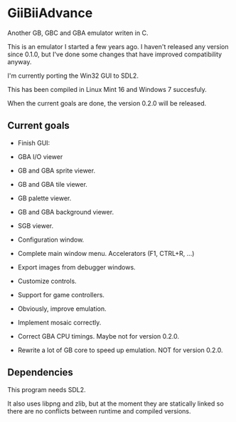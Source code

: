 GiiBiiAdvance
=============

Another GB, GBC and GBA emulator writen in C.

This is an emulator I started a few years ago. I haven't released any version since 0.1.0, but I've done some changes that have improved compatibility anyway.

I'm currently porting the Win32 GUI to SDL2.

This has been compiled in Linux Mint 16 and Windows 7 succesfuly.

When the current goals are done, the version 0.2.0 will be released.

Current goals
-------------

- Finish GUI:
 - GBA I/O viewer
 - GB and GBA sprite viewer.
 - GB and GBA tile viewer.
 - GB palette viewer.
 - GB and GBA background viewer.
 - SGB viewer.
 - Configuration window.
 - Complete main window menu. Accelerators (F1, CTRL+R, ...)
 - Export images from debugger windows.

- Customize controls.
 - Support for game controllers.

- Obviously, improve emulation.
 - Implement mosaic correctly.
 - Correct GBA CPU timings. Maybe not for version 0.2.0.
 - Rewrite a lot of GB core to speed up emulation. NOT for version 0.2.0.

Dependencies
------------

This program needs SDL2.

It also uses libpng and zlib, but at the moment they are statically linked so there are no conflicts between runtime and compiled versions.

